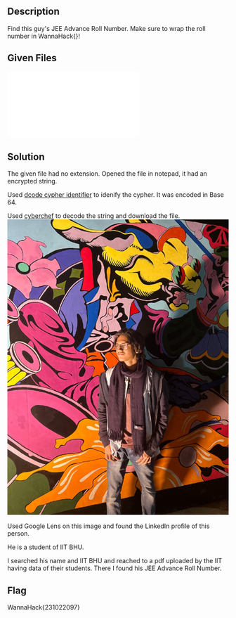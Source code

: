 ## Description
Find this guy's JEE Advance Roll Number.
Make sure to wrap the roll number in WannaHack{}!

## Given Files
![file.txt](./files/file.txt)

## Solution
The given file had no extension.
Opened the file in notepad, it had an encrypted string.

Used [dcode cypher identifier](https://www.dcode.fr/cipher-identifier) to idenify the cypher.
It was encoded in Base 64.

Used [cyberchef](https://gchq.github.io/CyberChef/#recipe=From_Base64('A-Za-z0-9%2B/%3D',true,false)) to decode the string and download the file.
![download.jpg](./files/download.jpg)

Used Google Lens on this image and found the LinkedIn profile of this person.

He is a student of IIT BHU.

I searched his name and IIT BHU and reached to a pdf uploaded by the IIT having data of their students. There I found his JEE Advance Roll Number.

## Flag
WannaHack{231022097}
